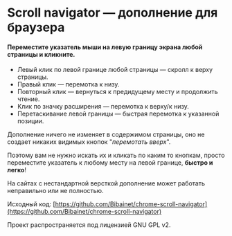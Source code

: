 Scroll navigator — дополнение для браузера
==========================================

#### Переместите указатель мыши на левую границу экрана любой страницы и кликните.

* Левый клик по левой границе любой страницы — скролл к верху страницы.
* Правый клик — перемотка к низу.
* Повторный клик — вернуться к предидущему месту и продолжить чтение.
* Клик по значку расширения — перемотка к верху/к низу.
* Перетаскивание левой границы — быстрая перемотка к указанной позиции.

Дополнение ничего не изменяет в содержимом страницы, оно не создает никаких видимых кнопок "_перемотать вверх_".

Поэтому вам не нужно искать их и кликать по каким то кнопкам, просто переместите указатель к любому месту на левой границе, **быстро и легко**!

На сайтах с нестандартной версткой дополнение может работать неправильно или не полностью.

Исходный код: [https://github.com/Bibainet/chrome-scroll-navigator](https://github.com/Bibainet/chrome-scroll-navigator)

Проект распространяется под лицензией GNU GPL v2.

